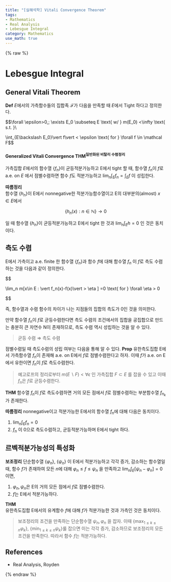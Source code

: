 ```yaml
---
title: "[실해석학] Vitali Convergence Theorem"
tags:
- Mathematics
- Real Analysis
- Lebesgue Integral
category: Mathematics
use_math: true
---
```

{% raw %}
# Lebesgue Integral
## General Vitali Theorem
**Def**
$E$에서의 가측함수들의 집합족 $\mathcal F$가 다음을 만족할 때 $E$에서 Tight 하다고 정의한다.   

$$\forall \epsilon>0,\; \exists E_0 \subseteq E \text{ w/  } m(E_0) <\infty \text{    s.t.  }\\

\int_{E\backslash E_0}\vert f\vert  < \epsilon \text{   for   } \forall f \in \mathcal F$$

#### **Generalized Vitali Convergence THM**<sup>일반화된 비탈리 수렴정리</sup>
가측집합 $E$에서의 함수열 {$f_n$}이 균등적분가능하고 E에서 tight 할 때, 함수열 $f_n$이 $f$로 a.e. on $E$ 에서 점별수렴하면 함수 $f$도 적분가능하고 $\lim_n\int_Ef_n=\int_Ef$ 이 성립한다.

**따름정리**   
함수열 {$h_n$}이 E에서 nonnegative한 적분가능함수열이고 E의 대부분의(almost) $x \in E$에서   

$$\{h_n(x) : n \in \mathbb{N}\} \to 0$$   

일 때 함수열 {$h_n$}이 균등적분가능하고 E에서 tight 한 것과 $\lim_n\int_Eh = 0$ 인 것은 동치이다.

## 측도 수렴
E에서 가측이고 a.e. finite 한 함수열 {$f_n$}과 함수 $f$에 대해 함수열 $f_n$ 이 $f$로 측도 수렴하는 것을 다음과 같이 정의한다.

$$

\lim_n m[x\in E : \vert f_n(x)-f(x)\vert  > \eta ] =0 \text{   for   } \forall \eta > 0

$$ 

즉, 함수열과 수렴 함수의 차이가 나는 지점들의 집합의 측도가 0인 것을 의미한다.   

만약 함수열 $f_n$이 $f$로 균등수렴한다면 측도 수렴의 조건에서의 집합을 공집합으로 만드는 충분히 큰 자연수 N이 존재하므로, 측도 수렴 역시 성립하는 것을 알 수 있다.
> 균등 수렴 $\Rightarrow$ 측도 수렴   

점별수렴일 때 측도수렴의 성립 여부는 다음을 통해 알 수 있다.
**Prop** 유한측도집합 E에서 가측함수열 $f_n$이 존재해 a.e. on E에서 $f$로 점별수렴한다고 하자. 이때 $f$가 a.e. on E에서 유한이면 $f_n$이 $f$로 측도수렴한다.
>예고로프의 정리로부터 $m(E \backslash F) < \forall\epsilon$ 인 가측집합 $F \subset E$ 를 잡을 수 있고 이때 $f_n$은 $f$로 균등수렴한다.   

**THM** 함수열 $f_n$이 $f$로 측도수렴하면 거의 모든 점에서 $f$로 점별수렴하는 부분함수열 $f_{n_k}$ 가 존재한다. 

**따름정리** nonnegative이고 적분가능한 E에서의 함수열 $f_n$에 대해 다음은 동치이다.
1. $\lim_n\int_Ef_n =0$
2. $f_n$ 이 0으로 측도수렴하고, 균등적분가능하며 E에서 tight 하다.

## 르벡적분가능성의 특성화
**보조정리**
단순함수열 {$\varphi_n$}, {$\psi_n$} 이 E에서 적분가능하고 각각 증가, 감소하는 함수열일 때, 함수 $f$가 존재하여 모든 $n$에 대해 $\varphi_n \leq f \leq \psi_n$ 을 만족하고 $\lim_n\int_E[\psi_n-\varphi_n] = 0$ 이면,   
1. $\varphi_n, \psi_n$은 E의 거의 모든 점에서 $f$로 점별수렴한다.
2. $f$는 E에서 적분가능하다.

**THM**   
유한측도집합 E에서의 유계함수 $f$에 대해 $f$가 적분가능한 것과 가측인 것은 동치이다.

> 보조정리의 조건을 만족하는 단순함수열 $\psi_n, \varphi_n$ 을 잡자. 이때 {$\max_{1\leq k \leq n}\varphi_k$}, {$\min_{1\leq k \leq n}\psi_k$}룰 잡으면 이는 각각 증가, 감소하므로 보조정리의 모든 조건을 만족한다. 따라서 함수 $f$는 적분가능하다.
> 

## References
 - Real Analysis, Royden

{% endraw %}